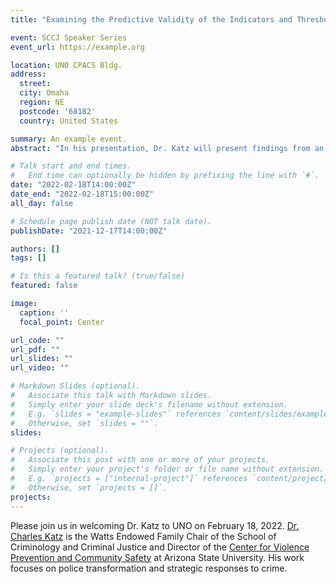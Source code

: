 ```yaml
---
title: "Examining the Predictive Validity of the Indicators and Thresholds Used for the Phoenix Police Department's Early Intervention System"

event: SCCJ Speaker Series
event_url: https://example.org

location: UNO CPACS Bldg.
address:
  street: 
  city: Omaha
  region: NE
  postcode: '68182'
  country: United States

summary: An example event.
abstract: "In his presentation, Dr. Katz will present findings from an evaluation of the effectiveness of the current Early Intervention System used by the Phoenix Police Department to identify officers who have been involved in a critical incident. Importantly, his assessment points to several recommendations for improving the utility of these systems to identify officers at risk of being involved in a contentious or dangerous event with a civilian. These findings provide crucial guidance for police agencies across the nation who are interested in improving police recruitment efforts to ensure the appropriate candidates are hired, to ensure police performance evaluations provide accurate representations of officer behaviors, and to reduce police agency liability through intervening in officers displaying concerning behaviors to prevent potential future issues."

# Talk start and end times.
#   End time can optionally be hidden by prefixing the line with `#`.
date: "2022-02-18T14:00:00Z"
date_end: "2022-02-18T15:00:00Z"
all_day: false

# Schedule page publish date (NOT talk date).
publishDate: "2021-12-17T14:00:00Z"

authors: []
tags: []

# Is this a featured talk? (true/false)
featured: false

image:
  caption: ''
  focal_point: Center

url_code: ""
url_pdf: ""
url_slides: ""
url_video: ""

# Markdown Slides (optional).
#   Associate this talk with Markdown slides.
#   Simply enter your slide deck's filename without extension.
#   E.g. `slides = "example-slides"` references `content/slides/example-slides.md`.
#   Otherwise, set `slides = ""`.
slides:

# Projects (optional).
#   Associate this post with one or more of your projects.
#   Simply enter your project's folder or file name without extension.
#   E.g. `projects = ["internal-project"]` references `content/project/deep-learning/index.md`.
#   Otherwise, set `projects = []`.
projects:
---
```


Please join us in welcoming Dr. Katz to UNO on February 18, 2022. [Dr. Charles Katz](https://isearch.asu.edu/profile/24209) is the Watts Endowed Family Chair of the School of Criminology and Criminal Justice and Director of the [Center for Violence Prevention and Community Safety](https://cvpcs.asu.edu/) at Arizona State University. His work focuses on police transformation and strategic responses to crime.
